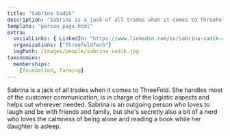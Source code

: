 ```yaml
---
title: "Sabrina Sadik"
description: "Sabrina is a jack of all trades when it comes to ThreeFold. She handles most of the customer...."
template: "person_page.html"
extra:
  socialLinks: { LinkedIn: "https://www.linkedin.com/in/sabrina-sadik-449758132/" }
  organizations: ["ThreefoldTech"]
  imgPath: /images/people/sabrina_sadik.jpg
taxonomies:
  memberships:
    [foundation, farming]
---
```


Sabrina is a jack of all trades when it comes to ThreeFold. She handles most of the customer communication, is in charge of the logistic aspects and helps out wherever needed. Sabrina is an outgoing person who loves to laugh and be with friends and family, but she's secretly also a bit of a nerd who loves the calmness of being alone and reading a book while her daughter is asleep.
